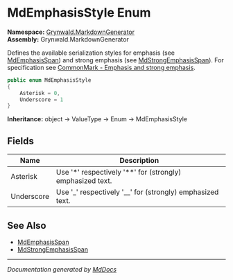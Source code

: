 ﻿<!--  
  <auto-generated>   
    The contents of this file were generated by a tool.  
    Changes to this file may be list if the file is regenerated  
  </auto-generated>   
-->

# MdEmphasisStyle Enum

**Namespace:** [Grynwald.MarkdownGenerator](../index.md)  
**Assembly:** Grynwald.MarkdownGenerator

Defines the available serialization styles for emphasis (see [MdEmphasisSpan](../MdEmphasisSpan/index.md)) and strong emphasis (see [MdStrongEmphasisSpan](../MdStrongEmphasisSpan/index.md)). For specification see [CommonMark \- Emphasis and strong emphasis](https://spec.commonmark.org/0.28/#emphasis-and-strong-emphasis).

```csharp
public enum MdEmphasisStyle
{
    Asterisk = 0,
    Underscore = 1
}
```

**Inheritance:** object → ValueType → Enum → MdEmphasisStyle

## Fields

| Name       | Description                                                  |
| ---------- | ------------------------------------------------------------ |
| Asterisk   | Use '\*' respectively '\*\*' for (strongly) emphasized text. |
| Underscore | Use '\_' respectively '\_\_' for (strongly) emphasized text. |

## See Also

- [MdEmphasisSpan](../MdEmphasisSpan/index.md)
- [MdStrongEmphasisSpan](../MdStrongEmphasisSpan/index.md)

___

*Documentation generated by [MdDocs](https://github.com/ap0llo/mddocs)*
